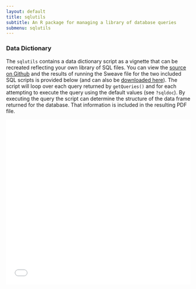```yaml
---
layout: default
title: sqlutils
subtitle: An R package for managing a library of database queries
submenu: sqlutils
---
```


### Data Dictionary

The `sqlutils` contains a data dictionary script as a vignette that can be recreated reflecting your own library of SQL files. You can view the [source on Github](https://github.com/jbryer/sqlutils/blob/master/inst/doc/DataDictionary.Rnw) and the results of running the Sweave file for the two included SQL scripts is provided below (and can also be [downloaded here](https://github.com/jbryer/sqlutils/blob/master/inst/doc/DataDictionary.pdf?raw=true)). The script will loop over each query returned by `getQueries()` and for each attempting to execute the query using the default values (see `?sqldoc`). By executing the query the script can determine the structure of the data frame returned for the database. That information is included in the resulting PDF file. 


<embed src="DataDictionary.pdf" width="100%" height="450" type='application/pdf' />

